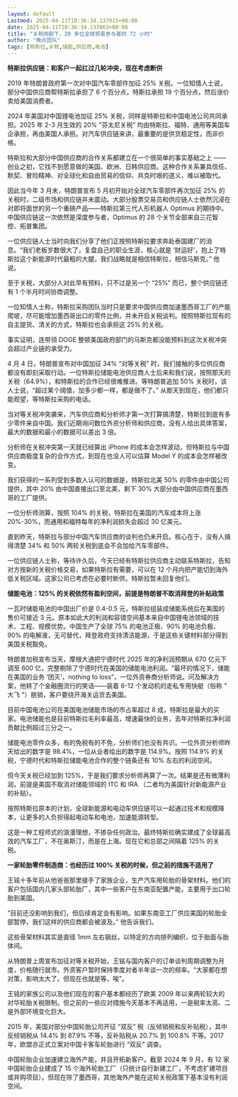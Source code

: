 ```yaml
---
layout: default
Lastmod: 2025-04-11T10:36:34.137915+00:00
date: 2025-04-11T10:36:34.137863+00:00
title: "关税闹剧下，20 多位全球贸易参与者的 72 小时"
author: "晚点团队"
tags: [特斯拉,关税,储能,供应商,电池]
---
```


**特斯拉供应链：和客户一起扛过几轮冲突，现在考虑断供**

2019 年特朗普政府第一次对中国汽车零部件加征 25% 关税。一位知情人士说，部分中国供应商帮特斯拉承担了 6 个百分点，特斯拉承担 19 个百分点，然后涨价卖给美国消费者。

2024 年美国对中国锂电池加征 25% 关税，同样是特斯拉和中国电池公司共同承担。2025 年 2-3 月生效的 20% “芬太尼关税” 均由特斯拉、福特、通用等美国车企承担，再由美国人承担。对汽车供应链来讲，最重要的是供货稳定性，而非价格。

特斯拉和大部分中国供应商的合作关系都建立在一个很简单的事实基础之上 —— 创业之初，它找不到愿意做的美国、欧洲、日韩供应商。这种合作关系兼具信任、默契、冒险精神、对全球化和自由贸易的信仰、共克时艰的道义，难以被取代。

因此当今年 3 月末，特朗普宣布 5 月初开始对全球汽车零部件再次加征 25% 的关税时，二级市场和供应链并未震动。大部分股票交易员和供应链人士依然沉浸在对即将面世的另一个重磅产品——特斯拉第三代人形机器人 Optimus 的期待中。中国供应链这一次依然是深度参与者，Optimus 的 28 个关节全部来自三花智控、拓普集团。

一位供应链人士当时向我们分享了他们正按照特斯拉要求奔赴泰国建厂的消息。“我们老板岁数很大了，复盘自己的职业生涯，核心就是 ‘财运好’，抱上了特斯拉这个新能源时代最粗的大腿，我们战略就是相信特斯拉，相信马斯克。” 他说。

至于关税，大部分人对此早有预料，只不过是另一个 “25%” 而已，整个供应链还有 1 个半月时间协商调整。

一位知情人士称，特斯拉采购团队当时只是要求中国供应商加速墨西哥工厂的产能爬坡，尽可能增加墨西哥出口的零件比例，并未开启关税谈判。按照特斯拉现有的自主提货、清关的方式，特斯拉也会承担这 25% 的关税。

事实证明，连带领 DOGE 整顿美国政府部门的马斯克都没能预料到这次关税冲突会超过产业链的承受力。

4 月 4 日，特朗普宣布对中国加征 34% “对等关税” 时，我们接触的多位供应商都没有即刻采取行动。一位特斯拉储能电池供应商人士后来和我们说，按照那天的关税（64.9%），和特斯拉的合作已经很难推进。等特朗普追加 50% 关税时，该人士说，“超过某个阈值，加多少都一样，都是做不了。” 从那天到现在，他们都只能观望，等特斯拉采购的电话。

当对等关税冲突袭来，汽车供应商和分析师才第一次打算搞清楚，特斯拉到底有多少零件来自中国。我们近期询问数位外资分析师和供应商，没有人给出具体答案，最大的数据和最小的数据可以差出 3 倍。

分析师在关税冲突第一天就已经算出 iPhone 的成本会怎样波动，但特斯拉与中国供应商极度复杂的合作方式，到现在也没人可以估算 Model Y 的成本会怎样被改变。

我们获得的一系列受到多数人认可的数据是，特斯拉北美 50% 的零件由中国公司提供，其中 20% 由中国直接出口至北美，剩下 30% 大部分由中国供应商在墨西哥的工厂提供。

一位分析师测算，按照 104% 的关税，特斯拉在美国的汽车成本将上涨 20%-30%，而通用和福特每年的净利润损失会超过 30 亿美元。

直到昨天，特斯拉与部分中国汽车供应商的谈判也仍未开启。核心在于，没有人搞得清楚 34% 和 50% 两轮关税到底会不会加给汽车零部件。

一位供应链人士称，等待许久后，今天已经有特斯拉供应商主动联系特斯拉，告知对方按新的关税价格交易，如果特斯拉有需要，可以在 12 个月内把产能切到海外低关税区域。这家公司已考虑在必要时断供。特斯拉暂未回复他们。

**储能电池：125% 的关税依然有盈利空间，前提是特朗普不取消拜登的补贴政策**

一瓦时储能电池的中国出厂价是 0.4-0.5 元，特斯拉组装成储能系统后在美国的售价可接近 3 元。原本如此大的利润和容错空间基本来自中国锂电池领域的技术、工程、规模优势。中国生产了全球 75% 的电池正极、90% 的电池负极、90% 的电解液，无可替代，拜登政府支持清洁能源，于是这些关键材料部分得到美国关税豁免。

特朗普加税宣布当天，摩根大通把宁德时代 2025 年的净利润预期从 670 亿元下调至 600 亿，完整剔除了宁德时代在美国的储能电池利润。“最坏的情况下，储能在美国的业务 ‘团灭’，nothing to loss”，一位外资券商分析师说。问及解决方案，他转了个金融圈流行的笑话——装着 6-12 个发动机的走私专用快艇（俗称 " 大飞 "）脱销，客户要绕开海关运货去美国。

目前中国电池公司在美国电池储能市场的市占率超过 8 成，特斯拉是最大的买家。电池储能也是目前特斯拉毛利率最高，增速最快的业务，去年对特斯拉净利润贡献比例超过三分之一。

储能电池零件众多，有的免税有的不免，分析师们也没有共识。一位外资分析师昨天给出的数字是 98.4%，一位从业者给出的数字是 114.9%。按照 114.9% 的关税，宁德时代和特斯拉储能电池合作的整个链条还有 10% 左右的利润空间。

但今天关税已经加到 125%，于是我们要求分析师再算了一次。结果是还有微薄利润，前提是美国不取消对储能领域的 ITC 和 IRA （二者均为美国针对新能源产业的补贴）。

按照特斯拉原本的计划，全球新能源和电动车供应链可以一起通过技术和规模降本，让更多的人负担得起电动车和电池，加速能源转型。

这是一种工程师式的浪漫理想，不掺杂任何政治。最终特斯拉确实建成了全球最高效的汽车工厂，不在奥斯汀，而是在上海。现在它和总部之间隔着 125% 的关税。

**一家轮胎零件制造商：也经历过 100% 关税的时候，但之前的措施不适用了**

王铭十多年前从他爸爸那里接手了家族企业，生产汽车用轮胎的骨架材料。他们的客户包括国内几家头部轮胎厂，其中一些客户在东南亚配置产能，主要用于出口轮胎到美国。

“目前还没影响到我们，但后续肯定会有影响。如果东南亚工厂供应美国的轮胎全部暂停，我们这样的供应商都会被波及。” 他告诉我们。

这些骨架材料其实是直径 1mm 左右钢丝，以特定的方向排列编织，位于胎面与胎体间。

从特朗普上周宣布加征对等关税开始，王铭与国内客户的订单谈判周期调整为月度，价格随行就市。外资客户暂时保持季度对者半年谈一次的频率。“大家都在想对策，影响太大了。但现在也就是等，唉”。

王铭的家族公司以及他们现在的客户基本都经历了欧美 2009 年以来两轮较大的对华轮胎关税限制。但之前的一些应对措施今天基本不再适用，一是税率太高、二是外部环境变化巨大。

2015 年，美国对部分中国轮胎公司开征 “双反” 税（反倾销税和反补贴税），其中反倾销税从 14.4% 到 87.9% 不等，反补贴税从 20.7% 到 100.8% 不等。2017 年，欧盟亦正式立案对中国卡客车轮胎进行 “双反” 调查。

中国轮胎企业加速建立海外产能，并且开拓新客户。截至 2024 年 9 月，有 12 家中国轮胎企业建成了 15 个海外轮胎工厂（只统计自行新建工厂，不考虑扩建项目或并购项目）。但现在除了墨西哥，其他海外产能在这轮关税政策下基本没有利润空间。

